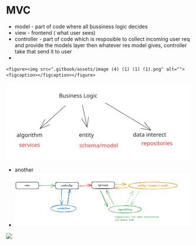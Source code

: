 # MVC

* model - part of code where all bussiness logic decides
* view - frontend ( what user sees)
* controller - part of code which is resposible to collect incoming user req and provide the models layer then whatever res model gives, controller take that send it to user
*

```
<figure><img src=".gitbook/assets/image (4) (1) (1) (1).png" alt=""><figcaption></figcaption></figure>
```

<img src=".gitbook/assets/file.excalidraw (1) (1) (1) (1) (1) (1) (1).svg" alt="" class="gitbook-drawing">

* another
* ![](<.gitbook/assets/image (1) (1) (1) (1) (1) (1) (1) (1) (1).png>)

![](broken-reference)
